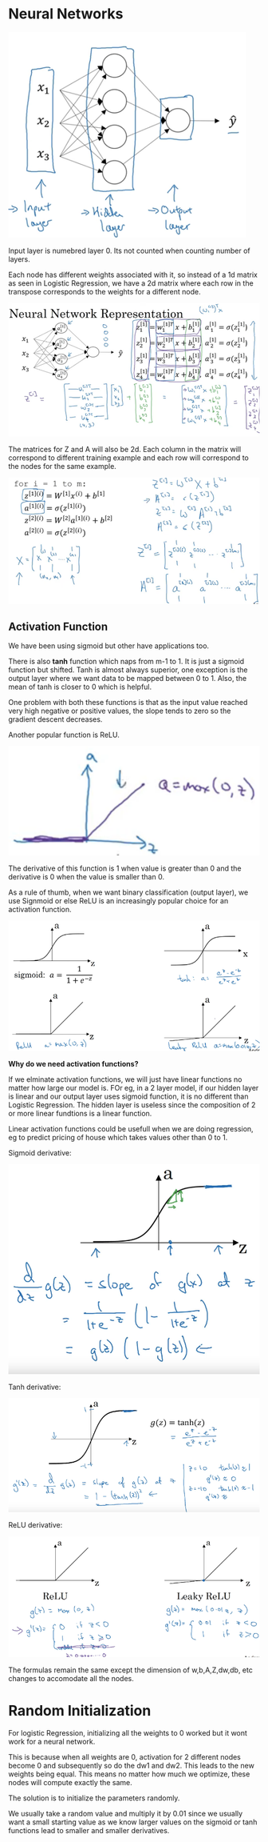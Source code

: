 # Neural Networks

![Neural Network](/Notes/4.%20Neural%20Networks/Neural%20Netwrok.png)

Input layer is numebred layer 0. Its not counted when counting number of layers.

Each node has different weights associated with it, so instead of a 1d matrix as seen in Logistic Regression, we have a 2d matrix where each row in the transpose corresponds to the weights for a different node.

![Weights matix](/Notes/4.%20Neural%20Networks/Weights%20matrix.png)

The matrices for Z and A will also be 2d. Each column in the matrix will correspond to different training example and each row will correspond to the nodes for the same example.

![Z and A 2d matrix](/Notes/4.%20Neural%20Networks/Z%20and%20A%20matrices.png)

## Activation Function

We have been using sigmoid but other have applications too.

There is also **tanh** function which naps from m-1 to 1. It is just a sigmoid function but shifted.
Tanh is almost always superior, one exception is the output layer where we want data to be mapped between 0 to 1.
Also, the mean of tanh is closer to 0 which is helpful.

One problem with both these functions is that as the input value reached very high negative or positive values, the slope tends to zero so the gradient descent decreases.

Another popular function is ReLU.

![ReLU](/Notes/4.%20Neural%20Networks/ReLU.png)

The derivative of this function is 1 when value is greater than 0 and the derivative is 0 when the value is smaller than 0.

As a rule of thumb, when we want binary classification (output layer), we use Signmoid or else ReLU is an increasingly popular choice for an activation function.

![Activation Functions](/Notes/4.%20Neural%20Networks/Activation%20functions.png)


**Why do we need activation functions?**

If we elminate activation functions, we will just have linear functions no matter how large our model is. FOr eg, in a 2 layer model, if our hidden layer is linear and our output layer uses sigmoid function, it is no different than Logistic Regression. The hidden layer is useless since the composition of 2 or more linear fundtions is a linear function.

Linear activation functions could be usefull when we are doing regression, eg to predict pricing of house which takes values other than 0 to 1.

Sigmoid derivative:

![SIgmoid Derivative](/Notes/4.%20Neural%20Networks/Sigmoid%20Derivative.png)

Tanh derivative:

![Tanh Derivative](/Notes/4.%20Neural%20Networks/tanh%20derivative.png)

ReLU derivative:

![ReLU derivative](/Notes/4.%20Neural%20Networks/ReLU%20derivative.png)


The formulas remain the same except the dimension of w,b,A,Z,dw,db, etc changes to accomodate all the nodes.

# Random Initialization

For logistic Regression, initializing all the weights to 0 worked but it wont work for a neural network.

This is because when all weights are 0, activation for 2 different nodes become 0 and subsequently so do the dw1 and dw2. This leads to the new weights being equal. This means no matter how much we optimize, these nodes will compute exactly the same.

The solution is to initialize the parameters randomly.

We usually take a random value and multiply it by 0.01 since we usually want a small starting value as we know larger values on the sigmoid or tanh functions lead to smaller and smaller derivatives.